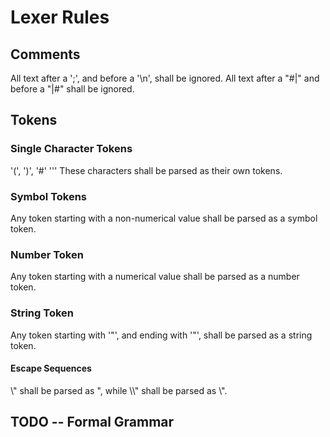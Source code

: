 # Lexer Rules

## Comments
All text after a ';', and before a '\n', shall be ignored.
All text after a "#|" and before a "|#" shall be ignored.

## Tokens

### Single Character Tokens
'(', ')', '#' '''
These characters shall be parsed as their own tokens.

### Symbol Tokens
Any token starting with a non-numerical value shall be parsed as a
symbol token.

### Number Token
Any token starting with a numerical value shall be parsed as a
number token.

### String Token
Any token starting with '"', and ending with '"', shall be parsed as
a string token.

#### Escape Sequences
\\" shall be parsed as ", while \\\\" shall be parsed as \\".


## TODO -- Formal Grammar